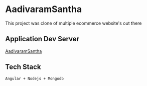 # AadivaramSantha

This project was clone of multiple ecommerce website's out there

## Application Dev Server 

[AadivaramSantha](https://shivaji33.github.io/e-commerce-UI/home)

## Tech Stack
`Angular + Nodejs + Mongodb`

